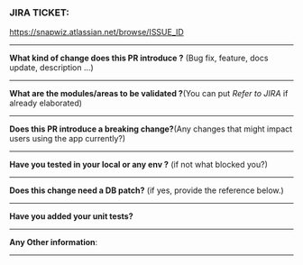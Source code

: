 ### JIRA TICKET:

<!-- Add the JIRA reference with us -->

https://snapwiz.atlassian.net/browse/ISSUE_ID

---

**What kind of change does this PR introduce ?** (Bug fix, feature, docs update, description ...)

<!-- Answer below. `>` represents a block quote below -->

>

---

**What are the modules/areas to be validated ?**(You can put _Refer to JIRA_ if already elaborated)

<!-- Answer below. `>` represents a block quote below -->

>

---

**Does this PR introduce a breaking change?**(Any changes that might impact users using the app currently?)

<!-- Answer below. `>` represents a block quote below -->

>

---

**Have you tested in your local or any env ?** (if not what blocked you?)

<!-- Answer below. `>` represents a block quote below -->

>

---

**Does this change need a DB patch?** (if yes, provide the reference below.)

<!-- Answer below. `>` represents a block quote below -->

>

---

**Have you added your unit tests?**

<!-- Answer below. `>` represents a block quote below -->

>

---

**Any Other information**:

<!-- Answer below. `>` represents a block quote below -->

>

---
